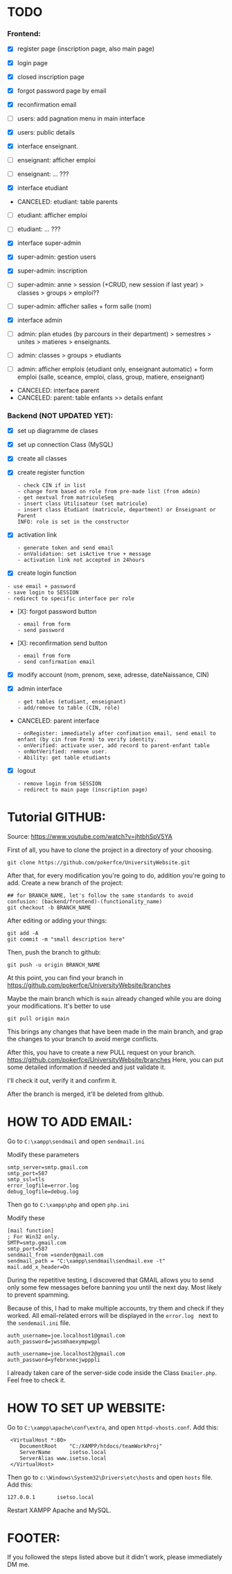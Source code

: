 
# TODO

### Frontend:
- [X] register page (inscription page, also main page)
- [X] login page
- [X] closed inscription page
- [X] forgot password page by email
- [X] reconfirmation email
- [ ] users: add pagnation menu in main interface
- [X] users: public details

- [X] interface enseignant.
- [ ] enseignant: afficher emploi
- [ ] enseignant: ... ???

- [X] interface etudiant
- CANCELED: etudiant: table parents
- [ ] etudiant: afficher emploi
- [ ] etudiant: ... ???

- [X] interface super-admin
- [X] super-admin: gestion users
- [X] super-admin: inscription
- [ ] super-admin: anne > session (+CRUD, new session if last year) > classes > groups > emploi??
- [ ] super-admin: afficher salles + form salle (nom)

- [X] interface admin
- [ ] admin: plan etudes (by parcours in their department) > semestres > unites > matieres > enseignants.
- [ ] admin: classes > groups > etudiants
- [ ] admin: afficher emplois (etudiant only, enseignant automatic) + form emploi (salle, sceance, emploi, class, group, matiere, enseignant)


- CANCELED: interface parent
- CANCELED: parent: table enfants >> details enfant


### Backend (NOT UPDATED YET):
- [X] set up diagramme de clases
- [X] set up connection Class (MySQL)
- [X] create all classes

- [X] create register function 
  ```
  - check CIN if in list
  - change form based on role from pre-made list (from admin)
  - get nextval from matriculeSeq
  - insert class Utilisateur (set matricule)
  - insert class Etudiant (matricule, department) or Enseignant or Parent
  INFO: role is set in the constructor 
  ```

- [X] activation link
  ```
  - generate token and send email
  - onValidation: set isActive true + message
  - activation link not accepted in 24hours
  ```

- [X]  create login function 
  ```
  - use email + password
  - save login to SESSION
  - redirect to specific interface per role
  ```

- [X]: forgot password button 
  ```
  - email from form
  - send password
  ```

- [X]: reconfirmation send button 
  ```
  - email from form
  - send confirmation email
  ```
  
- [X] modify account (nom, prenom, sexe, adresse, dateNaissance, CIN) 

- [X] admin interface
  ```
  - get tables (etudiant, enseignant)
  - add/remove to table (CIN, role)
  ```

- CANCELED: parent interface
  ```
  - onRegister: immediately after confimation email, send email to enfant (by cin from Form) to verify identity.
  - onVerified: activate user, add record to parent-enfant table
  - onNotVerified: remove user.
  - Ability: get table etudiants
  ```

- [X] logout 
  ```
  - remove login from SESSION
  - redirect to main page (inscription page)
  ```


# Tutorial GITHUB:
Source: https://www.youtube.com/watch?v=jhtbhSpV5YA

First of all, you have to clone the project in a directory of your choosing.

  ```
  git clone https://github.com/pokerfce/UniversityWebsite.git
  ```

After that, for every modification you're going to do, addition you're going to add. Create a new branch of the project:
  ```
  ## for BRANCH_NAME, let's follow the same standards to avoid confusion: (backend/frontend)-(functionality_name)
  git checkout -b BRANCH_NAME
  ```


After editing or adding your things:
  ```
  git add -A
  git commit -m "small description here"
  ```

Then, push the branch to github:
  ```
  git push -u origin BRANCH_NAME
  ```

At this point, you can find your branch in https://github.com/pokerfce/UniversityWebsite/branches

Maybe the main branch which is   ``` main ``` already changed while you are doing your modifications. It's better to use
  ```
  git pull origin main
  ```
This brings any changes that have been made in the main branch, and grap the changes to your branch to avoid merge conflicts.

After this, you have to create a new PULL request on your branch. https://github.com/pokerfce/UniversityWebsite/branches
Here, you can put some detailed information if needed and just validate it.

I'll check it out, verify it and confirm it.

After the branch is merged, it'll be deleted from github.


# HOW TO ADD EMAIL:

Go to ```C:\xampp\sendmail``` and open ```sendmail.ini  ```

Modify these parameters

  ```
smtp_server=smtp.gmail.com
smtp_port=587
smtp_ssl=tls
error_logfile=error.log
debug_logfile=debug.log
 ```

Then go to ```C:\xampp\php``` and open ```php.ini  ```

Modify these
  ```
[mail function]
; For Win32 only.
SMTP=smtp.gmail.com
smtp_port=587
sendmail_from =sender@gmail.com
sendmail_path = "C:\xampp\sendmail\sendmail.exe -t"
mail.add_x_header=On
  ```

During the repetitive testing, I discovered that GMAIL allows you to send only some few messages before banning you until the next day. Most likely to prevent spamming. 
 
Because of this, I had to make multiple accounts, try them and check if they worked. All email-related errors will be displayed in the  ``` error.log  ``` next to the ```sendemail.ini``` file.


 ```
auth_username=joe.localhost1@gmail.com
auth_password=jwssmhaexympwgpl
 ```
  ```
auth_username=joe.localhost2@gmail.com
auth_password=yfebrxnecjwpppli

  ```

I already taken care of the server-side code inside the Class ``` Emailer.php ```. Feel free to check it.

# HOW TO SET UP WEBSITE:

Go to ```C:\xampp\apache\conf\extra```, and open ```httpd-vhosts.conf```. Add this:

```
 <VirtualHost *:80>
    DocumentRoot    "C:/XAMPP/htdocs/teamWorkProj"
    ServerName      isetso.local
    ServerAlias www.isetso.local
 </VirtualHost>
```

Then go to ```c:\Windows\System32\Drivers\etc\hosts``` and open ```hosts``` file. Add this:

```
127.0.0.1       isetso.local
```

Restart XAMPP Apache and MySQL.


# FOOTER:

If you followed the steps listed above but it didn't work, please immediately DM me.


